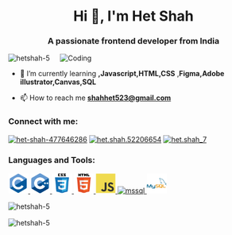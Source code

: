 

<h1 align="center">Hi 👋, I'm Het Shah</h1>
<h3 align="center">A passionate frontend developer from India</h3>
<img align="right" alt="Coding" width="400" src="https://th.bing.com/th/id/OIP.xM7wvgjPmjcQ9mjScwICHgAAAA?rs=1&pid=ImgDetMain">



<p align="left"> <img src="https://komarev.com/ghpvc/?username=hetshah-5&label=Profile%20views&color=0e75b6&style=flat" alt="hetshah-5" /> </p>

- 🌱 I’m currently learning **,Javascript,HTML,CSS** ,**Figma,Adobe illustrator,Canvas,SQL**

- 📫 How to reach me **shahhet523@gmail.com**

<h3 align="left">Connect with me:</h3>
<p align="left">
<a href="https://linkedin.com/in/het-shah-477646286" target="blank"><img align="center" src="https://raw.githubusercontent.com/rahuldkjain/github-profile-readme-generator/master/src/images/icons/Social/linked-in-alt.svg" alt="het-shah-477646286" height="30" width="40" /></a>
<a href="https://fb.com/het.shah.52206654" target="blank"><img align="center" src="https://raw.githubusercontent.com/rahuldkjain/github-profile-readme-generator/master/src/images/icons/Social/facebook.svg" alt="het.shah.52206654" height="30" width="40" /></a>
<a href="https://instagram.com/het.shah_7" target="blank"><img align="center" src="https://raw.githubusercontent.com/rahuldkjain/github-profile-readme-generator/master/src/images/icons/Social/instagram.svg" alt="het.shah_7" height="30" width="40" /></a>
</p>

<h3 align="left">Languages and Tools:</h3>
<p align="left"> <a href="https://www.cprogramming.com/" target="_blank" rel="noreferrer"> <img src="https://raw.githubusercontent.com/devicons/devicon/master/icons/c/c-original.svg" alt="c" width="40" height="40"/> </a> <a href="https://www.w3schools.com/cpp/" target="_blank" rel="noreferrer"> <img src="https://raw.githubusercontent.com/devicons/devicon/master/icons/cplusplus/cplusplus-original.svg" alt="cplusplus" width="40" height="40"/> </a> <a href="https://www.w3schools.com/css/" target="_blank" rel="noreferrer"> <img src="https://raw.githubusercontent.com/devicons/devicon/master/icons/css3/css3-original-wordmark.svg" alt="css3" width="40" height="40"/> </a> <a href="https://www.w3.org/html/" target="_blank" rel="noreferrer"> <img src="https://raw.githubusercontent.com/devicons/devicon/master/icons/html5/html5-original-wordmark.svg" alt="html5" width="40" height="40"/> </a> <a href="https://developer.mozilla.org/en-US/docs/Web/JavaScript" target="_blank" rel="noreferrer"> <img src="https://raw.githubusercontent.com/devicons/devicon/master/icons/javascript/javascript-original.svg" alt="javascript" width="40" height="40"/> </a> <a href="https://www.microsoft.com/en-us/sql-server" target="_blank" rel="noreferrer"> <img src="https://www.svgrepo.com/show/303229/microsoft-sql-server-logo.svg" alt="mssql" width="40" height="40"/> </a> <a href="https://www.mysql.com/" target="_blank" rel="noreferrer"> <img src="https://raw.githubusercontent.com/devicons/devicon/master/icons/mysql/mysql-original-wordmark.svg" alt="mysql" width="40" height="40"/> </a> <a href="https://reactjs.org/" target="_blank" rel="noreferrer">  </a> </p>

<p><img align="center" src="https://github-readme-stats.vercel.app/api/top-langs?username=hetshah-5&show_icons=true&locale=en&layout=compact" alt="hetshah-5" /></p>

<p><img align="center" src="https://github-readme-streak-stats.herokuapp.com/?user=hetshah-5&" alt="hetshah-5" /></p>
